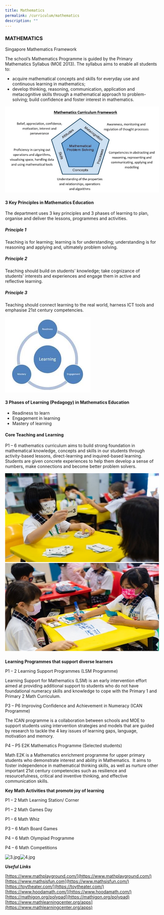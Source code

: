 ```yaml
---
title: Mathematics
permalink: /curriculum/mathematics
description: ""
---
```

### MATHEMATICS

Singapore Mathematics Framework  

The school’s Mathematics Programme is guided by the Primary Mathematics Syllabus (MOE 2013). The syllabus aims to enable all students to: 

*   acquire mathematical concepts and skills for everyday use and continuous learning in mathematics;
*   develop thinking, reasoning, communication, application and metacognitive skills through a mathematical approach to problem-solving; build confidence and foster interest in mathematics.

![](/images/5%20(7).jpg) 

#### 3 Key Principles in Mathematics Education

The department uses 3 key principles and 3 phases of learning to plan, organise and deliver the lessons, programmes and activities.

##### Principle 1

Teaching is for learning; learning is for understanding; understanding is for reasoning and applying and, ultimately problem solving.

##### Principle 2

Teaching should build on students' knowledge; take cognizance of students' interests and experiences and engage them in active and reflective learning.

##### Principle 3

Teaching should connect learning to the real world, harness ICT tools and emphasise 21st century competencies.

![](/images/2%20(13).jpg)

#### 3 Phases of Learning (Pedagogy) in Mathematics Education  

*   Readiness to learn
*   Engagement in learning
*   Mastery of learning

#### Core Teaching and Learning

P1 – 6 mathematics curriculum aims to build strong foundation in mathematical knowledge, concepts and skills in our students through activity-based lessons, direct-learning and inquired-based learning.  Students are given concrete experiences to help them develop a sense of numbers, make connections and become better problem solvers.  

<img src="/images/1%20(11).jpg"/>
  
<img src="/images/2%20(12).jpg"/>
  
###   

**Learning Programmes that support diverse learners** 

P1 – 2 Learning Support Programmes (LSM Programme)

Learning Support for Mathematics (LSM) is an early intervention effort aimed at providing additional support to students who do not have foundational numeracy skills and knowledge to cope with the Primary 1 and Primary 2 Math Curriculum. 

P3 – P6 Improving Confidence and Achievement in Numeracy (ICAN Programme)

The ICAN programme is a collaboration between schools and MOE to support students using intervention strategies and models that are guided by research to tackle the 4 key issues of learning gaps, language, motivation and memory.

P4 – P5 E2K Mathematics Programme (Selected students)

Math E2K is a Mathematics enrichment programme for upper primary students who demonstrate interest and ability in Mathematics.  It aims to foster independence in mathematical thinking skills, as well as nurture other important 21st century competencies such as resilience and resourcefulness, critical and inventive thinking, and effective communication skills.

  

**Key Math Activities that promote joy of learning**   

P1 – 2 Math Learning Station/ Corner

P1 – 2 Math Games Day

P1 – 6 Math Whiz   

P3 – 6 Math Board Games

P4 – 6 Math Olympiad Programme

P4 – 6 Math Competitions

![3.jpg](https://bendemeerpri-moe-edu-sg-admin.cwp.sg/qql/slot/u939/2022%20Matters/Website%20Updates%202022/April%202022/maths/3.jpg)![4.jpg](https://bendemeerpri-moe-edu-sg-admin.cwp.sg/qql/slot/u939/2022%20Matters/Website%20Updates%202022/April%202022/maths/4.jpg)  

  

**_Useful Links_**  

[](https://www.mathplayground.com/)[https://www.mathplayground.com/](https://www.mathplayground.com/)  
[](https://www.mathsisfun.com/)[https://www.mathsisfun.com](https://www.mathsisfun.com/)  
[](https://toytheater.com/)[https://toytheater.com/](https://toytheater.com/)  
[](https://www.hoodamath.com/)[https://www.hoodamath.com/](https://www.hoodamath.com/)  
[](https://mathigon.org/polypad)[https://mathigon.org/polypad](https://mathigon.org/polypad)  
[](https://www.mathlearningcenter.org/apps)[https://www.mathlearningcenter.org/apps](https://www.mathlearningcenter.org/apps)